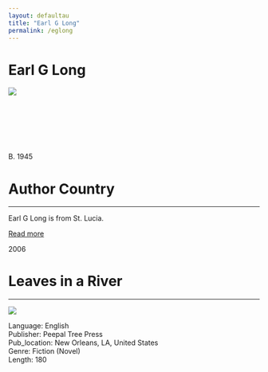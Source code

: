 ```yaml
---
layout: defaultau
title: "Earl G Long"
permalink: /eglong
---
```

<!-- partial:index.partial.html -->
<div class="content">
    <h1>Earl G Long</h1>
    <div class="quote">
        <div><img src="https://www.peepaltreepress.com/sites/default/files/styles/author_large/public/Earl%20G%20Long_1.jpg?itok=kHHQvZu8" class="logo"></div>
    </div>
    <div class="timeline">
        <div style="padding-bottom:100px;"></div>
        <div class="block">
            <div class="date right"><p class="right">B. 1945</p></div>
            <div class="dot"></div>
            <div class="left first">
                <h1>Author Country</h1><hr>
            <p>Earl G Long is from St. Lucia.</p>
                <a href=""_blank">Read more</a>
            </div>
        </div>
        <div class="block">
            <div class="date left"><p class="left">2006</p></div>
            <div class="dot"></div>
            <div class="right">
                <h1>Leaves in a River</h1><hr>
                <p><img src="https://m.media-amazon.com/images/I/510gSoA543L._SY291_BO1,204,203,200_QL40_FMwebp_.jpg"></p>
                <p>
                Language: English<br/>
                Publisher: Peepal Tree Press<br/>
                Pub_location: New Orleans, LA, United States<br/>
                Genre: Fiction (Novel)<br/>
                Length: 180<br/>                   </p>
            </div>
        </div>
       
